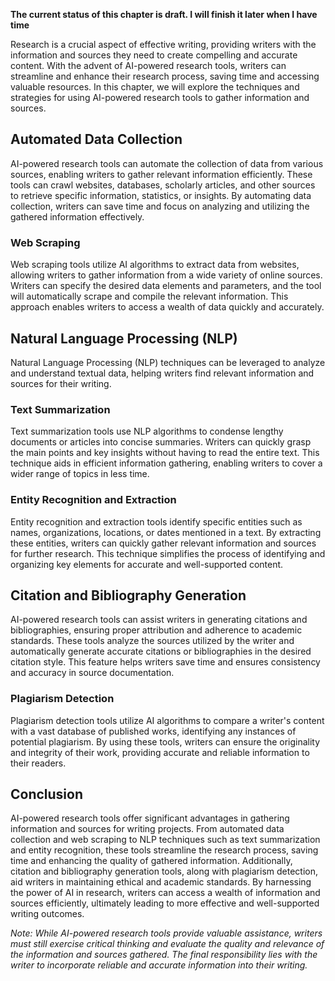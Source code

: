 **The current status of this chapter is draft. I will finish it later when I have time**

Research is a crucial aspect of effective writing, providing writers with the information and sources they need to create compelling and accurate content. With the advent of AI-powered research tools, writers can streamline and enhance their research process, saving time and accessing valuable resources. In this chapter, we will explore the techniques and strategies for using AI-powered research tools to gather information and sources.

Automated Data Collection
-------------------------

AI-powered research tools can automate the collection of data from various sources, enabling writers to gather relevant information efficiently. These tools can crawl websites, databases, scholarly articles, and other sources to retrieve specific information, statistics, or insights. By automating data collection, writers can save time and focus on analyzing and utilizing the gathered information effectively.

### Web Scraping

Web scraping tools utilize AI algorithms to extract data from websites, allowing writers to gather information from a wide variety of online sources. Writers can specify the desired data elements and parameters, and the tool will automatically scrape and compile the relevant information. This approach enables writers to access a wealth of data quickly and accurately.

Natural Language Processing (NLP)
---------------------------------

Natural Language Processing (NLP) techniques can be leveraged to analyze and understand textual data, helping writers find relevant information and sources for their writing.

### Text Summarization

Text summarization tools use NLP algorithms to condense lengthy documents or articles into concise summaries. Writers can quickly grasp the main points and key insights without having to read the entire text. This technique aids in efficient information gathering, enabling writers to cover a wider range of topics in less time.

### Entity Recognition and Extraction

Entity recognition and extraction tools identify specific entities such as names, organizations, locations, or dates mentioned in a text. By extracting these entities, writers can quickly gather relevant information and sources for further research. This technique simplifies the process of identifying and organizing key elements for accurate and well-supported content.

Citation and Bibliography Generation
------------------------------------

AI-powered research tools can assist writers in generating citations and bibliographies, ensuring proper attribution and adherence to academic standards. These tools analyze the sources utilized by the writer and automatically generate accurate citations or bibliographies in the desired citation style. This feature helps writers save time and ensures consistency and accuracy in source documentation.

### Plagiarism Detection

Plagiarism detection tools utilize AI algorithms to compare a writer's content with a vast database of published works, identifying any instances of potential plagiarism. By using these tools, writers can ensure the originality and integrity of their work, providing accurate and reliable information to their readers.

Conclusion
----------

AI-powered research tools offer significant advantages in gathering information and sources for writing projects. From automated data collection and web scraping to NLP techniques such as text summarization and entity recognition, these tools streamline the research process, saving time and enhancing the quality of gathered information. Additionally, citation and bibliography generation tools, along with plagiarism detection, aid writers in maintaining ethical and academic standards. By harnessing the power of AI in research, writers can access a wealth of information and sources efficiently, ultimately leading to more effective and well-supported writing outcomes.

*Note: While AI-powered research tools provide valuable assistance, writers must still exercise critical thinking and evaluate the quality and relevance of the information and sources gathered. The final responsibility lies with the writer to incorporate reliable and accurate information into their writing.*
